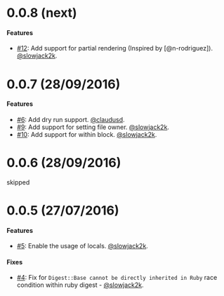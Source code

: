 0.0.8 (next)
==================

#### Features

* [#12](https://github.com/faber-lotto/capistrano-template/pull/12): Add support for partial rendering (Inspired by [@n-rodriguez]). [@slowjack2k](https://github.com/slowjack2k).


0.0.7 (28/09/2016)
==================

#### Features

* [#6](https://github.com/faber-lotto/capistrano-template/pull/6): Add dry run support. [@claudusd](https://github.com/claudusd).
* [#9](https://github.com/faber-lotto/capistrano-template/pull/9): Add support for setting file owner. [@slowjack2k](https://github.com/slowjack2k).
* [#10](https://github.com/faber-lotto/capistrano-template/pull/10): Add support for within block. [@slowjack2k](https://github.com/slowjack2k).

0.0.6 (28/09/2016)
==================

skipped

0.0.5 (27/07/2016)
==================

#### Features

* [#5](https://github.com/faber-lotto/capistrano-template/pull/5): Enable the usage of locals. [@slowjack2k](https://github.com/slowjack2k).

#### Fixes

* [#4](https://github.com/faber-lotto/capistrano-template/pull/4): Fix for `Digest::Base cannot be directly inherited in Ruby` race condition within ruby digest - [@slowjack2k](https://github.com/slowjack2k).